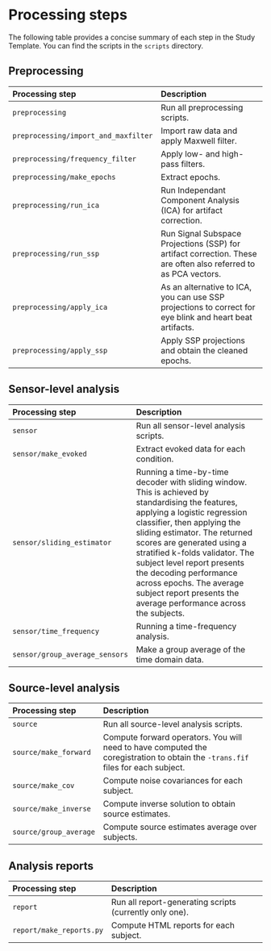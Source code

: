 Processing steps
================

The following table provides a concise summary of each step in the Study
Template. You can find the scripts in the `scripts` directory.

Preprocessing
-------------

| Processing step                      | Description |
|:-------------------------------------|:------------|
| `preprocessing`                      | Run all preprocessing scripts. |
| `preprocessing/import_and_maxfilter` | Import raw data and apply Maxwell filter. |
| `preprocessing/frequency_filter`     | Apply low- and high-pass filters. |
| `preprocessing/make_epochs`          | Extract epochs. |
| `preprocessing/run_ica`              | Run Independant Component Analysis (ICA) for artifact correction. |
| `preprocessing/run_ssp`              | Run Signal Subspace Projections (SSP) for artifact correction. These are often also referred to as PCA vectors. |
| `preprocessing/apply_ica`            | As an alternative to ICA, you can use SSP projections to correct for eye blink and heart beat artifacts. |
| `preprocessing/apply_ssp`            | Apply SSP projections and obtain the cleaned epochs. |

Sensor-level analysis
---------------------

| Processing step                | Description |
|:-------------------------------|:------------|
| `sensor`                       | Run all sensor-level analysis scripts. |
| `sensor/make_evoked`           | Extract evoked data for each condition. |
| `sensor/sliding_estimator`     | Running a time-by-time decoder with sliding window. This is achieved by standardising the features, applying a logistic regression classifier, then applying the sliding estimator. The returned scores are generated using a stratified k-folds validator. The subject level report presents the decoding performance across epochs. The average subject report presents the average performance across the subjects. |
| `sensor/time_frequency`        | Running a time-frequency analysis. |
| `sensor/group_average_sensors` | Make a group average of the time domain data. |

Source-level analysis
---------------------

| Processing step        | Description |
|:-----------------------|:------------|
| `source`               | Run all source-level analysis scripts. |
| `source/make_forward`  | Compute forward operators. You will need to have computed the coregistration to obtain the `-trans.fif` files for each subject. |
| `source/make_cov`      | Compute noise covariances for each subject. |
| `source/make_inverse`  | Compute inverse solution to obtain source estimates. |
| `source/group_average` | Compute source estimates average over subjects. |

Analysis reports
----------------

| Processing step          | Description |
|:-------------------------|:------------|
| `report`                 | Run all report-generating scripts (currently only one). |
| `report/make_reports.py` | Compute HTML reports for each subject. |
